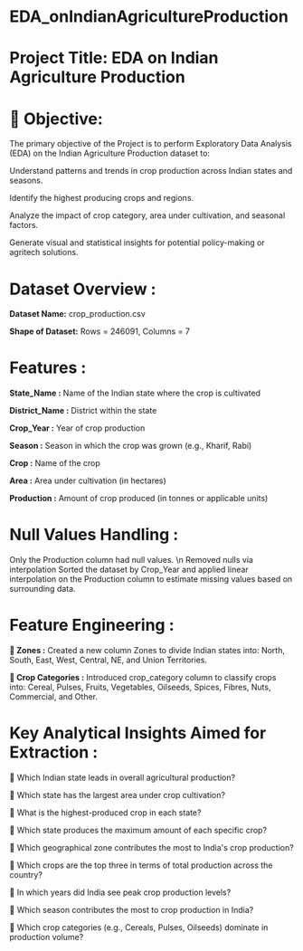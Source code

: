 # EDA_onIndianAgricultureProduction


# **Project Title: EDA on Indian Agriculture Production**

# **🎯 Objective:**
The primary objective of the Project is to perform Exploratory Data Analysis (EDA) on the Indian Agriculture Production dataset to:

Understand patterns and trends in crop production across Indian states and seasons.

Identify the highest producing crops and regions.

Analyze the impact of crop category, area under cultivation, and seasonal factors.

Generate visual and statistical insights for potential policy-making or agritech solutions.


# **Dataset Overview :**

**Dataset Name:** crop_production.csv

**Shape of Dataset:** Rows = 246091, Columns = 7

# **Features :**

**State_Name :**	Name of the Indian state where the crop is cultivated 

**District_Name :**	District within the state 

**Crop_Year	:** Year of crop production 

**Season :**	Season in which the crop was grown (e.g., Kharif, Rabi) 

**Crop :**	Name of the crop 

**Area :**	Area under cultivation (in hectares) 

**Production :**	Amount of crop produced (in tonnes or applicable units)

# **Null Values Handling :**
Only the Production column had null values. \n
Removed nulls via interpolation
Sorted the dataset by Crop_Year and applied linear interpolation on the Production column to estimate missing values based on surrounding data.

# **Feature Engineering :**
**🔹 Zones :**
Created a new column Zones to divide Indian states into:
North, South, East, West, Central, NE, and Union Territories.

**🔹 Crop Categories :**
Introduced crop_category column to classify crops into:
Cereal, Pulses, Fruits, Vegetables, Oilseeds, Spices, Fibres, Nuts, Commercial, and Other.



# **Key Analytical Insights Aimed for Extraction :**

🔹 Which Indian state leads in overall agricultural production?

🔹 Which state has the largest area under crop cultivation?

🔹 What is the highest-produced crop in each state?

🔹 Which state produces the maximum amount of each specific crop?

🔹 Which geographical zone contributes the most to India's crop production?

🔹 Which crops are the top three in terms of total production across the country?

🔹 In which years did India see peak crop production levels?

🔹 Which season contributes the most to crop production in India?

🔹 Which crop categories (e.g., Cereals, Pulses, Oilseeds) dominate in production volume?

